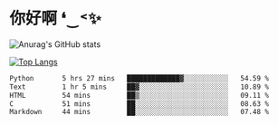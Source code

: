 # 你好啊 ❛‿˂✨

![Anurag's GitHub stats](https://github-readme-stats.vercel.app/api?username=ZombieFly&count_private=true&show_icons=true)

[![Top Langs](https://github-readme-stats.vercel.app/api/top-langs/?username=ZombieFly&layout=compact&count_private=true&hide=Ruby,makefile)](https://github.com/anuraghazra/github-readme-stats)

<!--START_SECTION:waka-->

```txt
Python       5 hrs 27 mins   █████████████▓░░░░░░░░░░░   54.59 %
Text         1 hr 5 mins     ██▓░░░░░░░░░░░░░░░░░░░░░░   10.89 %
HTML         54 mins         ██▒░░░░░░░░░░░░░░░░░░░░░░   09.11 %
C            51 mins         ██░░░░░░░░░░░░░░░░░░░░░░░   08.63 %
Markdown     44 mins         ██░░░░░░░░░░░░░░░░░░░░░░░   07.48 %
```

<!--END_SECTION:waka-->
